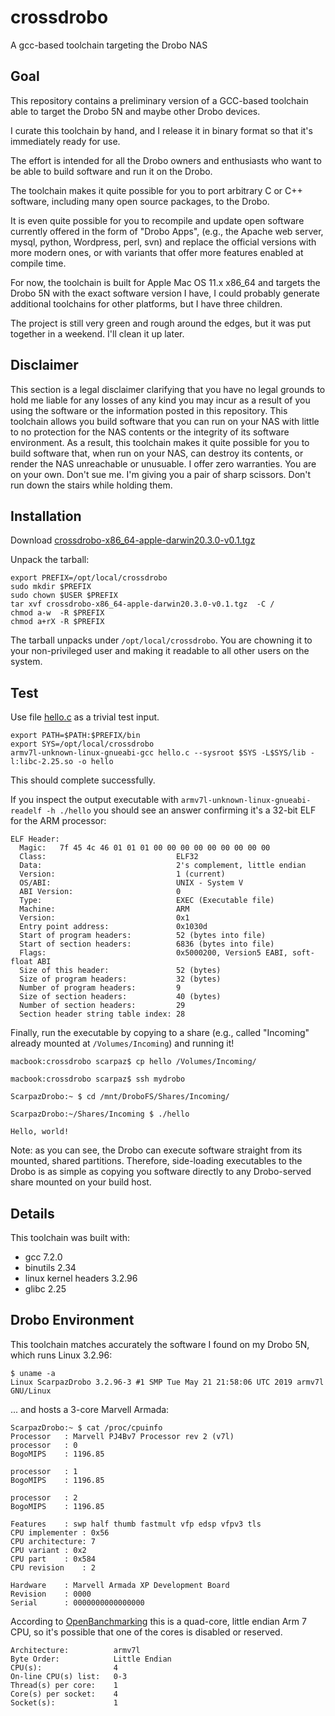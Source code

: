 # crossdrobo
A gcc-based toolchain targeting the Drobo NAS

## Goal

This repository contains a preliminary version of a GCC-based toolchain able to target the Drobo 5N and 
maybe other Drobo devices.

I curate this toolchain by hand, and I release it in binary format so that it's immediately ready for use. 

The effort is intended for all the Drobo owners and enthusiasts who want to be able to build software and run it on the Drobo.

The toolchain makes it quite possible for you to port arbitrary C or C++ software, including many open source packages, 
to the Drobo. 

It is even quite possible for you to recompile and update open software currently offered in the form of "Drobo Apps",
(e.g., the Apache web server, mysql, python, Wordpress, perl, svn) and replace the official versions with more modern ones,
or with variants that offer more features enabled at compile time.

For now, the toolchain is built for Apple Mac OS 11.x x86_64 and targets the Drobo 5N with the exact software version I have,
I could probably generate additional toolchains for other platforms, but I have three children.

The project is still very green and rough around the edges, but it was put together in a weekend.
I'll clean it up later.


## Disclaimer

This section is a legal disclaimer clarifying that you have no legal grounds to hold me liable for 
any losses of any kind you may incur as a result of you using the software or the information posted in this repository.
This toolchain allows you build software that you can run on your NAS with little to no protection for the NAS contents 
or the integrity of its software environment. As a result, this toolchain makes it quite possible for you to build software that,
when run on your NAS, can destroy its contents, or render the NAS unreachable or unusuable. 
I offer zero warranties. You are on your own. Don't sue me. 
I'm giving you a pair of sharp scissors. Don't run down the stairs while holding them.

## Installation

Download [crossdrobo-x86_64-apple-darwin20.3.0-v0.1.tgz](https://github.com/scarpazza/crossdrobo/raw/main/crossdrobo-x86_64-apple-darwin20.3.0-v0.1.tgz)

Unpack the tarball:

```
export PREFIX=/opt/local/crossdrobo
sudo mkdir $PREFIX
sudo chown $USER $PREFIX
tar xvf crossdrobo-x86_64-apple-darwin20.3.0-v0.1.tgz  -C /
chmod a-w  -R $PREFIX
chmod a+rX -R $PREFIX
```

The tarball unpacks under `/opt/local/crossdrobo`.
You are chowning it to your non-privileged user and making it readable to all other users on the system.



## Test

Use file [hello.c](hello.c) as a trivial test input.

```
export PATH=$PATH:$PREFIX/bin
export SYS=/opt/local/crossdrobo
armv7l-unknown-linux-gnueabi-gcc hello.c --sysroot $SYS -L$SYS/lib -l:libc-2.25.so -o hello
```
This should complete successfully.

If you inspect the output executable with  `armv7l-unknown-linux-gnueabi-readelf -h ./hello`  you should see an answer confirming it's a 32-bit ELF for the ARM processor:

```
ELF Header:
  Magic:   7f 45 4c 46 01 01 01 00 00 00 00 00 00 00 00 00
  Class:                             ELF32
  Data:                              2's complement, little endian
  Version:                           1 (current)
  OS/ABI:                            UNIX - System V
  ABI Version:                       0
  Type:                              EXEC (Executable file)
  Machine:                           ARM
  Version:                           0x1
  Entry point address:               0x1030d
  Start of program headers:          52 (bytes into file)
  Start of section headers:          6836 (bytes into file)
  Flags:                             0x5000200, Version5 EABI, soft-float ABI
  Size of this header:               52 (bytes)
  Size of program headers:           32 (bytes)
  Number of program headers:         9
  Size of section headers:           40 (bytes)
  Number of section headers:         29
  Section header string table index: 28
```

Finally, run the executable by copying to a share (e.g., called "Incoming" already mounted at `/Volumes/Incoming`) and running it!

```
macbook:crossdrobo scarpaz$ cp hello /Volumes/Incoming/

macbook:crossdrobo scarpaz$ ssh mydrobo

ScarpazDrobo:~ $ cd /mnt/DroboFS/Shares/Incoming/

ScarpazDrobo:~/Shares/Incoming $ ./hello

Hello, world!
```

Note: as you can see, the Drobo can execute software straight from its mounted, shared partitions.
Therefore, side-loading executables to the Drobo is as simple as copying you software directly to any Drobo-served share mounted on
your build host.


## Details

This toolchain was built with:
- gcc 7.2.0
- binutils 2.34
- linux kernel headers 3.2.96
- glibc 2.25


## Drobo Environment

This toolchain matches accurately the software I found on my Drobo 5N,
which runs Linux 3.2.96:
 
 
 ```
$ uname -a
Linux ScarpazDrobo 3.2.96-3 #1 SMP Tue May 21 21:58:06 UTC 2019 armv7l GNU/Linux
```

... and hosts a 3-core Marvell Armada:

```
ScarpazDrobo:~ $ cat /proc/cpuinfo
Processor	: Marvell PJ4Bv7 Processor rev 2 (v7l)
processor	: 0
BogoMIPS	: 1196.85

processor	: 1
BogoMIPS	: 1196.85

processor	: 2
BogoMIPS	: 1196.85

Features	: swp half thumb fastmult vfp edsp vfpv3 tls
CPU implementer	: 0x56
CPU architecture: 7
CPU variant	: 0x2
CPU part	: 0x584
CPU revision	: 2

Hardware	: Marvell Armada XP Development Board
Revision	: 0000
Serial		: 0000000000000000
```

According to [OpenBanchmarking](https://openbenchmarking.org/s/Marvell%20PJ4Bv7%20rev%202) this is a quad-core, little endian Arm 7 CPU, so it's possible that one of the cores is disabled or reserved.

```
Architecture:          armv7l
Byte Order:            Little Endian
CPU(s):                4
On-line CPU(s) list:   0-3
Thread(s) per core:    1
Core(s) per socket:    4
Socket(s):             1
```

